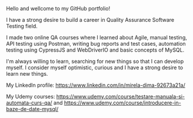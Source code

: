 Hello and wellcome to my GitHub portfolio!

I have a strong desire to build a career in Quality Assurance Software Testing field.

I made two online QA courses where I learned about Agile, manual testing, API testing using Postman, writing bug reports and test cases, automation testing using CypressJS and WebDriverIO and basic concepts of MySQL.

I'm always willing to learn, searching for new things so that I can develop myself. I consider myself optimistic, curious and I have a strong desire to learn new things.

My LinkedIn profile: https://www.linkedin.com/in/mirela-dima-92673a21a/

My Udemy courses: https://www.udemy.com/course/testare-manuala-si-automata-curs-qa/ and https://www.udemy.com/course/introducere-in-baze-de-date-mysql/
